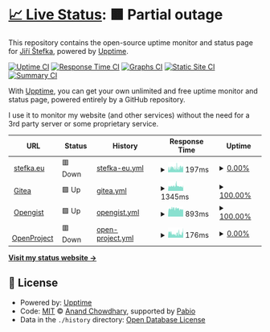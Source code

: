 # [📈 Live Status](https://uptime.stefka.eu): <!--live status--> **🟧 Partial outage**

This repository contains the open-source uptime monitor and status page for [Jiří Štefka](https://stefka.eu), powered by [Upptime](https://github.com/upptime/upptime).

[![Uptime CI](https://github.com/jiriks74/upptime/workflows/Uptime%20CI/badge.svg)](https://github.com/jiriks74/upptime/actions?query=workflow%3A%22Uptime+CI%22)
[![Response Time CI](https://github.com/jiriks74/upptime/workflows/Response%20Time%20CI/badge.svg)](https://github.com/jiriks74/upptime/actions?query=workflow%3A%22Response+Time+CI%22)
[![Graphs CI](https://github.com/jiriks74/upptime/workflows/Graphs%20CI/badge.svg)](https://github.com/jiriks74/upptime/actions?query=workflow%3A%22Graphs+CI%22)
[![Static Site CI](https://github.com/jiriks74/upptime/workflows/Static%20Site%20CI/badge.svg)](https://github.com/jiriks74/upptime/actions?query=workflow%3A%22Static+Site+CI%22)
[![Summary CI](https://github.com/jiriks74/upptime/workflows/Summary%20CI/badge.svg)](https://github.com/jiriks74/upptime/actions?query=workflow%3A%22Summary+CI%22)

With [Upptime](https://upptime.js.org), you can get your own unlimited and free uptime monitor and status page, powered entirely by a GitHub repository.

I use it to monitor my website (and other services) without the need for a 3rd party server or some proprietary service.

<!--start: status pages-->
<!-- This summary is generated by Upptime (https://github.com/upptime/upptime) -->
<!-- Do not edit this manually, your changes will be overwritten -->
<!-- prettier-ignore -->
| URL | Status | History | Response Time | Uptime |
| --- | ------ | ------- | ------------- | ------ |
| <img alt="" src="https://icons.duckduckgo.com/ip3/stefka.eu.ico" height="13"> [stefka.eu](https://stefka.eu) | 🟥 Down | [stefka-eu.yml](https://github.com/jiriks74/upptime/commits/HEAD/history/stefka-eu.yml) | <details><summary><img alt="Response time graph" src="./graphs/stefka-eu/response-time-week.png" height="20"> 197ms</summary><br><a href="https://jiriks74.github.io/upptime/history/stefka-eu"><img alt="Response time 526" src="https://img.shields.io/endpoint?url=https%3A%2F%2Fraw.githubusercontent.com%2Fjiriks74%2Fupptime%2FHEAD%2Fapi%2Fstefka-eu%2Fresponse-time.json"></a><br><a href="https://jiriks74.github.io/upptime/history/stefka-eu"><img alt="24-hour response time 195" src="https://img.shields.io/endpoint?url=https%3A%2F%2Fraw.githubusercontent.com%2Fjiriks74%2Fupptime%2FHEAD%2Fapi%2Fstefka-eu%2Fresponse-time-day.json"></a><br><a href="https://jiriks74.github.io/upptime/history/stefka-eu"><img alt="7-day response time 197" src="https://img.shields.io/endpoint?url=https%3A%2F%2Fraw.githubusercontent.com%2Fjiriks74%2Fupptime%2FHEAD%2Fapi%2Fstefka-eu%2Fresponse-time-week.json"></a><br><a href="https://jiriks74.github.io/upptime/history/stefka-eu"><img alt="30-day response time 238" src="https://img.shields.io/endpoint?url=https%3A%2F%2Fraw.githubusercontent.com%2Fjiriks74%2Fupptime%2FHEAD%2Fapi%2Fstefka-eu%2Fresponse-time-month.json"></a><br><a href="https://jiriks74.github.io/upptime/history/stefka-eu"><img alt="1-year response time 521" src="https://img.shields.io/endpoint?url=https%3A%2F%2Fraw.githubusercontent.com%2Fjiriks74%2Fupptime%2FHEAD%2Fapi%2Fstefka-eu%2Fresponse-time-year.json"></a></details> | <details><summary><a href="https://jiriks74.github.io/upptime/history/stefka-eu">0.00%</a></summary><a href="https://jiriks74.github.io/upptime/history/stefka-eu"><img alt="All-time uptime 70.00%" src="https://img.shields.io/endpoint?url=https%3A%2F%2Fraw.githubusercontent.com%2Fjiriks74%2Fupptime%2FHEAD%2Fapi%2Fstefka-eu%2Fuptime.json"></a><br><a href="https://jiriks74.github.io/upptime/history/stefka-eu"><img alt="24-hour uptime 0.00%" src="https://img.shields.io/endpoint?url=https%3A%2F%2Fraw.githubusercontent.com%2Fjiriks74%2Fupptime%2FHEAD%2Fapi%2Fstefka-eu%2Fuptime-day.json"></a><br><a href="https://jiriks74.github.io/upptime/history/stefka-eu"><img alt="7-day uptime 0.00%" src="https://img.shields.io/endpoint?url=https%3A%2F%2Fraw.githubusercontent.com%2Fjiriks74%2Fupptime%2FHEAD%2Fapi%2Fstefka-eu%2Fuptime-week.json"></a><br><a href="https://jiriks74.github.io/upptime/history/stefka-eu"><img alt="30-day uptime 0.00%" src="https://img.shields.io/endpoint?url=https%3A%2F%2Fraw.githubusercontent.com%2Fjiriks74%2Fupptime%2FHEAD%2Fapi%2Fstefka-eu%2Fuptime-month.json"></a><br><a href="https://jiriks74.github.io/upptime/history/stefka-eu"><img alt="1-year uptime 50.56%" src="https://img.shields.io/endpoint?url=https%3A%2F%2Fraw.githubusercontent.com%2Fjiriks74%2Fupptime%2FHEAD%2Fapi%2Fstefka-eu%2Fuptime-year.json"></a></details>
| <img alt="" src="https://gitea.com/assets/img/logo.svg" height="13"> [Gitea](https://gitea.stefka.eu) | 🟩 Up | [gitea.yml](https://github.com/jiriks74/upptime/commits/HEAD/history/gitea.yml) | <details><summary><img alt="Response time graph" src="./graphs/gitea/response-time-week.png" height="20"> 1345ms</summary><br><a href="https://jiriks74.github.io/upptime/history/gitea"><img alt="Response time 1056" src="https://img.shields.io/endpoint?url=https%3A%2F%2Fraw.githubusercontent.com%2Fjiriks74%2Fupptime%2FHEAD%2Fapi%2Fgitea%2Fresponse-time.json"></a><br><a href="https://jiriks74.github.io/upptime/history/gitea"><img alt="24-hour response time 1191" src="https://img.shields.io/endpoint?url=https%3A%2F%2Fraw.githubusercontent.com%2Fjiriks74%2Fupptime%2FHEAD%2Fapi%2Fgitea%2Fresponse-time-day.json"></a><br><a href="https://jiriks74.github.io/upptime/history/gitea"><img alt="7-day response time 1345" src="https://img.shields.io/endpoint?url=https%3A%2F%2Fraw.githubusercontent.com%2Fjiriks74%2Fupptime%2FHEAD%2Fapi%2Fgitea%2Fresponse-time-week.json"></a><br><a href="https://jiriks74.github.io/upptime/history/gitea"><img alt="30-day response time 1297" src="https://img.shields.io/endpoint?url=https%3A%2F%2Fraw.githubusercontent.com%2Fjiriks74%2Fupptime%2FHEAD%2Fapi%2Fgitea%2Fresponse-time-month.json"></a><br><a href="https://jiriks74.github.io/upptime/history/gitea"><img alt="1-year response time 1098" src="https://img.shields.io/endpoint?url=https%3A%2F%2Fraw.githubusercontent.com%2Fjiriks74%2Fupptime%2FHEAD%2Fapi%2Fgitea%2Fresponse-time-year.json"></a></details> | <details><summary><a href="https://jiriks74.github.io/upptime/history/gitea">100.00%</a></summary><a href="https://jiriks74.github.io/upptime/history/gitea"><img alt="All-time uptime 99.60%" src="https://img.shields.io/endpoint?url=https%3A%2F%2Fraw.githubusercontent.com%2Fjiriks74%2Fupptime%2FHEAD%2Fapi%2Fgitea%2Fuptime.json"></a><br><a href="https://jiriks74.github.io/upptime/history/gitea"><img alt="24-hour uptime 100.00%" src="https://img.shields.io/endpoint?url=https%3A%2F%2Fraw.githubusercontent.com%2Fjiriks74%2Fupptime%2FHEAD%2Fapi%2Fgitea%2Fuptime-day.json"></a><br><a href="https://jiriks74.github.io/upptime/history/gitea"><img alt="7-day uptime 100.00%" src="https://img.shields.io/endpoint?url=https%3A%2F%2Fraw.githubusercontent.com%2Fjiriks74%2Fupptime%2FHEAD%2Fapi%2Fgitea%2Fuptime-week.json"></a><br><a href="https://jiriks74.github.io/upptime/history/gitea"><img alt="30-day uptime 100.00%" src="https://img.shields.io/endpoint?url=https%3A%2F%2Fraw.githubusercontent.com%2Fjiriks74%2Fupptime%2FHEAD%2Fapi%2Fgitea%2Fuptime-month.json"></a><br><a href="https://jiriks74.github.io/upptime/history/gitea"><img alt="1-year uptime 99.86%" src="https://img.shields.io/endpoint?url=https%3A%2F%2Fraw.githubusercontent.com%2Fjiriks74%2Fupptime%2FHEAD%2Fapi%2Fgitea%2Fuptime-year.json"></a></details>
| <img alt="" src="https://opengist.stefka.eu/assets/opengist-85b89b9c.svg" height="13"> [Opengist](https://opengist.stefka.eu) | 🟩 Up | [opengist.yml](https://github.com/jiriks74/upptime/commits/HEAD/history/opengist.yml) | <details><summary><img alt="Response time graph" src="./graphs/opengist/response-time-week.png" height="20"> 893ms</summary><br><a href="https://jiriks74.github.io/upptime/history/opengist"><img alt="Response time 859" src="https://img.shields.io/endpoint?url=https%3A%2F%2Fraw.githubusercontent.com%2Fjiriks74%2Fupptime%2FHEAD%2Fapi%2Fopengist%2Fresponse-time.json"></a><br><a href="https://jiriks74.github.io/upptime/history/opengist"><img alt="24-hour response time 808" src="https://img.shields.io/endpoint?url=https%3A%2F%2Fraw.githubusercontent.com%2Fjiriks74%2Fupptime%2FHEAD%2Fapi%2Fopengist%2Fresponse-time-day.json"></a><br><a href="https://jiriks74.github.io/upptime/history/opengist"><img alt="7-day response time 893" src="https://img.shields.io/endpoint?url=https%3A%2F%2Fraw.githubusercontent.com%2Fjiriks74%2Fupptime%2FHEAD%2Fapi%2Fopengist%2Fresponse-time-week.json"></a><br><a href="https://jiriks74.github.io/upptime/history/opengist"><img alt="30-day response time 894" src="https://img.shields.io/endpoint?url=https%3A%2F%2Fraw.githubusercontent.com%2Fjiriks74%2Fupptime%2FHEAD%2Fapi%2Fopengist%2Fresponse-time-month.json"></a><br><a href="https://jiriks74.github.io/upptime/history/opengist"><img alt="1-year response time 863" src="https://img.shields.io/endpoint?url=https%3A%2F%2Fraw.githubusercontent.com%2Fjiriks74%2Fupptime%2FHEAD%2Fapi%2Fopengist%2Fresponse-time-year.json"></a></details> | <details><summary><a href="https://jiriks74.github.io/upptime/history/opengist">100.00%</a></summary><a href="https://jiriks74.github.io/upptime/history/opengist"><img alt="All-time uptime 99.86%" src="https://img.shields.io/endpoint?url=https%3A%2F%2Fraw.githubusercontent.com%2Fjiriks74%2Fupptime%2FHEAD%2Fapi%2Fopengist%2Fuptime.json"></a><br><a href="https://jiriks74.github.io/upptime/history/opengist"><img alt="24-hour uptime 100.00%" src="https://img.shields.io/endpoint?url=https%3A%2F%2Fraw.githubusercontent.com%2Fjiriks74%2Fupptime%2FHEAD%2Fapi%2Fopengist%2Fuptime-day.json"></a><br><a href="https://jiriks74.github.io/upptime/history/opengist"><img alt="7-day uptime 100.00%" src="https://img.shields.io/endpoint?url=https%3A%2F%2Fraw.githubusercontent.com%2Fjiriks74%2Fupptime%2FHEAD%2Fapi%2Fopengist%2Fuptime-week.json"></a><br><a href="https://jiriks74.github.io/upptime/history/opengist"><img alt="30-day uptime 100.00%" src="https://img.shields.io/endpoint?url=https%3A%2F%2Fraw.githubusercontent.com%2Fjiriks74%2Fupptime%2FHEAD%2Fapi%2Fopengist%2Fuptime-month.json"></a><br><a href="https://jiriks74.github.io/upptime/history/opengist"><img alt="1-year uptime 99.86%" src="https://img.shields.io/endpoint?url=https%3A%2F%2Fraw.githubusercontent.com%2Fjiriks74%2Fupptime%2FHEAD%2Fapi%2Fopengist%2Fuptime-year.json"></a></details>
| <img alt="" src="https://raw.githubusercontent.com/opf/openproject/dev/app/assets/images/logo_openproject_narrow.svg" height="13"> [OpenProject](https://openproject.stefka.eu) | 🟥 Down | [open-project.yml](https://github.com/jiriks74/upptime/commits/HEAD/history/open-project.yml) | <details><summary><img alt="Response time graph" src="./graphs/open-project/response-time-week.png" height="20"> 176ms</summary><br><a href="https://jiriks74.github.io/upptime/history/open-project"><img alt="Response time 607" src="https://img.shields.io/endpoint?url=https%3A%2F%2Fraw.githubusercontent.com%2Fjiriks74%2Fupptime%2FHEAD%2Fapi%2Fopen-project%2Fresponse-time.json"></a><br><a href="https://jiriks74.github.io/upptime/history/open-project"><img alt="24-hour response time 243" src="https://img.shields.io/endpoint?url=https%3A%2F%2Fraw.githubusercontent.com%2Fjiriks74%2Fupptime%2FHEAD%2Fapi%2Fopen-project%2Fresponse-time-day.json"></a><br><a href="https://jiriks74.github.io/upptime/history/open-project"><img alt="7-day response time 176" src="https://img.shields.io/endpoint?url=https%3A%2F%2Fraw.githubusercontent.com%2Fjiriks74%2Fupptime%2FHEAD%2Fapi%2Fopen-project%2Fresponse-time-week.json"></a><br><a href="https://jiriks74.github.io/upptime/history/open-project"><img alt="30-day response time 209" src="https://img.shields.io/endpoint?url=https%3A%2F%2Fraw.githubusercontent.com%2Fjiriks74%2Fupptime%2FHEAD%2Fapi%2Fopen-project%2Fresponse-time-month.json"></a><br><a href="https://jiriks74.github.io/upptime/history/open-project"><img alt="1-year response time 583" src="https://img.shields.io/endpoint?url=https%3A%2F%2Fraw.githubusercontent.com%2Fjiriks74%2Fupptime%2FHEAD%2Fapi%2Fopen-project%2Fresponse-time-year.json"></a></details> | <details><summary><a href="https://jiriks74.github.io/upptime/history/open-project">0.00%</a></summary><a href="https://jiriks74.github.io/upptime/history/open-project"><img alt="All-time uptime 71.08%" src="https://img.shields.io/endpoint?url=https%3A%2F%2Fraw.githubusercontent.com%2Fjiriks74%2Fupptime%2FHEAD%2Fapi%2Fopen-project%2Fuptime.json"></a><br><a href="https://jiriks74.github.io/upptime/history/open-project"><img alt="24-hour uptime 0.00%" src="https://img.shields.io/endpoint?url=https%3A%2F%2Fraw.githubusercontent.com%2Fjiriks74%2Fupptime%2FHEAD%2Fapi%2Fopen-project%2Fuptime-day.json"></a><br><a href="https://jiriks74.github.io/upptime/history/open-project"><img alt="7-day uptime 0.00%" src="https://img.shields.io/endpoint?url=https%3A%2F%2Fraw.githubusercontent.com%2Fjiriks74%2Fupptime%2FHEAD%2Fapi%2Fopen-project%2Fuptime-week.json"></a><br><a href="https://jiriks74.github.io/upptime/history/open-project"><img alt="30-day uptime 0.00%" src="https://img.shields.io/endpoint?url=https%3A%2F%2Fraw.githubusercontent.com%2Fjiriks74%2Fupptime%2FHEAD%2Fapi%2Fopen-project%2Fuptime-month.json"></a><br><a href="https://jiriks74.github.io/upptime/history/open-project"><img alt="1-year uptime 53.57%" src="https://img.shields.io/endpoint?url=https%3A%2F%2Fraw.githubusercontent.com%2Fjiriks74%2Fupptime%2FHEAD%2Fapi%2Fopen-project%2Fuptime-year.json"></a></details>

<!--end: status pages-->

[**Visit my status website →**](https://uptime.stefka.eu)

## 📄 License

- Powered by: [Upptime](https://github.com/upptime/upptime)
- Code: [MIT](./LICENSE) © [Anand Chowdhary](https://anandchowdhary.com), supported by [Pabio](https://pabio.com)
- Data in the `./history` directory: [Open Database License](https://opendatacommons.org/licenses/odbl/1-0/)
